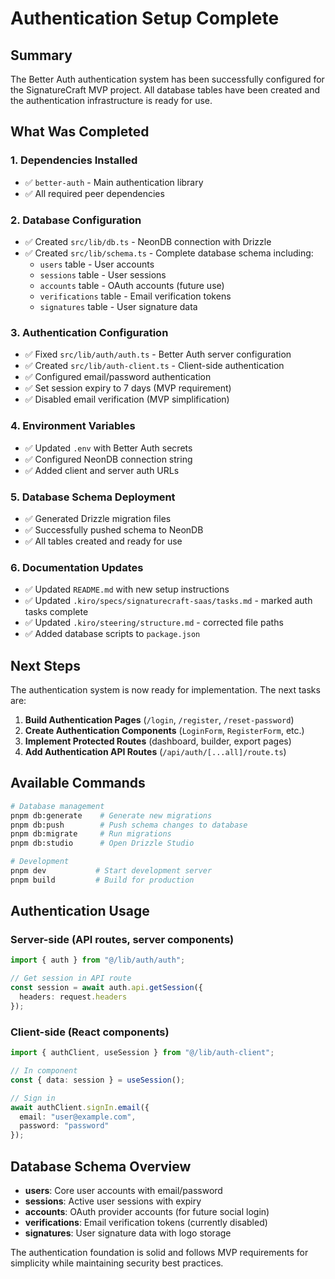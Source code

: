 # Authentication Setup Complete

## Summary

The Better Auth authentication system has been successfully configured for the SignatureCraft MVP project. All database tables have been created and the authentication infrastructure is ready for use.

## What Was Completed

### 1. Dependencies Installed
- ✅ `better-auth` - Main authentication library
- ✅ All required peer dependencies

### 2. Database Configuration
- ✅ Created `src/lib/db.ts` - NeonDB connection with Drizzle
- ✅ Created `src/lib/schema.ts` - Complete database schema including:
  - `users` table - User accounts
  - `sessions` table - User sessions
  - `accounts` table - OAuth accounts (future use)
  - `verifications` table - Email verification tokens
  - `signatures` table - User signature data

### 3. Authentication Configuration
- ✅ Fixed `src/lib/auth/auth.ts` - Better Auth server configuration
- ✅ Created `src/lib/auth-client.ts` - Client-side authentication
- ✅ Configured email/password authentication
- ✅ Set session expiry to 7 days (MVP requirement)
- ✅ Disabled email verification (MVP simplification)

### 4. Environment Variables
- ✅ Updated `.env` with Better Auth secrets
- ✅ Configured NeonDB connection string
- ✅ Added client and server auth URLs

### 5. Database Schema Deployment
- ✅ Generated Drizzle migration files
- ✅ Successfully pushed schema to NeonDB
- ✅ All tables created and ready for use

### 6. Documentation Updates
- ✅ Updated `README.md` with new setup instructions
- ✅ Updated `.kiro/specs/signaturecraft-saas/tasks.md` - marked auth tasks complete
- ✅ Updated `.kiro/steering/structure.md` - corrected file paths
- ✅ Added database scripts to `package.json`

## Next Steps

The authentication system is now ready for implementation. The next tasks are:

1. **Build Authentication Pages** (`/login`, `/register`, `/reset-password`)
2. **Create Authentication Components** (`LoginForm`, `RegisterForm`, etc.)
3. **Implement Protected Routes** (dashboard, builder, export pages)
4. **Add Authentication API Routes** (`/api/auth/[...all]/route.ts`)

## Available Commands

```bash
# Database management
pnpm db:generate    # Generate new migrations
pnpm db:push        # Push schema changes to database
pnpm db:migrate     # Run migrations
pnpm db:studio      # Open Drizzle Studio

# Development
pnpm dev           # Start development server
pnpm build         # Build for production
```

## Authentication Usage

### Server-side (API routes, server components)
```typescript
import { auth } from "@/lib/auth/auth";

// Get session in API route
const session = await auth.api.getSession({
  headers: request.headers
});
```

### Client-side (React components)
```typescript
import { authClient, useSession } from "@/lib/auth-client";

// In component
const { data: session } = useSession();

// Sign in
await authClient.signIn.email({
  email: "user@example.com",
  password: "password"
});
```

## Database Schema Overview

- **users**: Core user accounts with email/password
- **sessions**: Active user sessions with expiry
- **accounts**: OAuth provider accounts (for future social login)
- **verifications**: Email verification tokens (currently disabled)
- **signatures**: User signature data with logo storage

The authentication foundation is solid and follows MVP requirements for simplicity while maintaining security best practices.